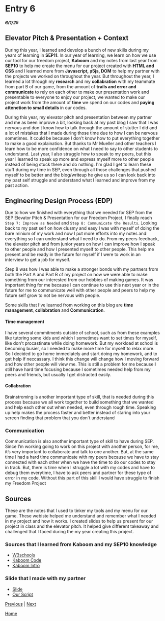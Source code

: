 # Entry 6
##### 6/1/25

## Elevator Pitch & Presentation + Context
During this year, I learned and develop a bunch of new skills during my years of learning in **SEP11**. In our year of learning, we learn on how we use our tool for our freedom project, **Kaboom** and my notes from last year from **SEP10** to help me create the menu for our project created with **HTML and CSS** and I learned more from **Javascript, p5js, DOM** to help my partner with the projects we worked on throughout the year. But throughout the year, I learned a lot through my **research** and my **collabration** with my teammate from part B of our game, from the amount of **trails and error and communicate** to rely on each other to make our presentation work and presentable to everyone to enjoy our project, we wanted to make our project work from the amount of **time** we spend on our codes and **paying attenetion to small details** in our codes. 

During this year, my elevator pitch and presentation between my partner and me as been improve a bit, looking back at my past blog I saw that I was nervous and don't know how to talk through the amount of stutter I did and a lot of mistakes that I made during those time due to how I can be nervous sometimes. It could be because I don't know how to put everything together to make a good explaination. But thanks to Mr Mueller and other teachers I learn how to be more confidence on what I need to say to other students to understand. Last year, I also struggle how to speak to my peers, but this year I learned to speak up more and express myself more to other people instead of being stuck there and do nothing. I'm glad I get to learn these stuff during my time in SEP, even through all those challenges that pushed myself to be better and the blog/writeup he give us so I can look back into my past self struggle and understand what I learned and improve from my past action. 

## Engineering Design Process (EDP)
Due to how we finished with everything that we needed for SEP from the SEP Elevator Pitch & Presentation for our Freedom Project, I finally reach ``Step 7: Improve as Needed`` and ``Step 8: Communicate the Results``. Looking back to my past self on how clusmy and easy I was with myself of doing the bare minium of my work and now I put more efforts into my notes and everything so I can understand what I need to do. From my peers feedback, the elevator pitch and from junior years on how I can improve how I speak to other people and how I presented myself to other people. This help me present and be ready in the future for myself if I were to work in an interview to get a job for myself. 

Step 8 was how I was able to make a stronger bonds with my partners from both the Part A and Part B of my project on how we were able to make something from our interested from our hobbies of making games. It was important thing for me because I can continue to use this next year or in the future for me to communicate well with other people and peers to help my future self grow to not be nervous with people. 

Some skills that I’ve learned from working on this blog are **time management**, **collabration** and **Communication**.

#### Time management

I have several commitments outside of school, such as from these examples like tutoring some kids and which I sometimes want to set times for myself, like don't procastinate while doing homework. But my workload at school is becoming busier, so I needed to make more time for myself to relax more. So I decided to go home immediately and start doing my homework, and to get help if neccassary. I think this change will change how I moving forward and how other people will view me. This is still a problem for me because I still have hard time focusing because I sometimes needed help from my peers and friends, but usually I get distracted easily.

#### Collabration

Brainstroming is another important type of skill, that is needed during this process because we all work together to build something that we wanted and help each other out when needed, even through rough time. Speaking up help makes the process faster and better instead of staring into your screen finding that problem that you don't understand

### Communication 
Communication is also another important type of skill to have during SEP. Since I’m working going to work on this project with another person, for me, it’s very important to collaborate and talk to one another. But, at the same time I had a hard time communicate with my peers because we have to stay connected with each other when we have the time to do our codes to stay in track. But, there is time when I struggle a lot with my codes and have to debug them everytime, I have to ask peers and partner for these type of error in my code. Without this part of this skill I would have struggle to finish my Freedom Project 

## Sources
These are the notes that I used to tinker my tools and my menu for our game. These webiste helped me understand and remember what I needed in my project and how it works. I created slides to help us present for our project in class and the elevator pitch. It helped give different takeaway and challenged that I faced during the my year creating this project. 

### Sources that I learned from Kaboom and my SEP10 knowledge
* [W3schools](https://www.w3schools.com/)
* [Kaboom Code](https://kaboomjs.com/)
* [Kaboom Intro](https://kaboomjs.com/doc/intro)

### Slide that I made with my partner
* [Slide](https://docs.google.com/presentation/d/1olx8nXpbPYpAoqYAZu7unVwbOQGKHad8MgL73iy6Uzg/edit)
* [Our Script](https://docs.google.com/document/d/117igknNRQwWthQaOVm1sDASUPWZ2YJczcscMUoqMtRM/edit?tab=t.0)

[Previous](entry05.md) | [Next](entry07.md)

[Home](../README.md)
